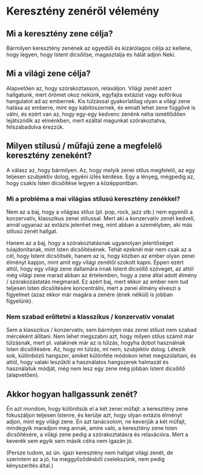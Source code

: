 # Keresztény zenéről vélemény

## Mi a keresztény zene célja?

Bármilyen keresztény zenének az egyedüli és kizárólagos célja az kellene, hogy legyen, hogy Istent dicsőítse, magasztalja és hálát adjon Neki.

## Mi a világi zene célja?

Alapvetően az, hogy szórakoztasson, relaxáljon. Világi zenét azért hallgatunk, mert örömet okoz nekünk, egyfajta extázist vagy eufórikus hangulatot ad az embernek. Kis túlzással gyakorlatilag olyan a világi zene hatása az emberre, mint egy kábítószernek, és emiatt lehet zene függővé is válni, és ezért van az, hogy egy-egy kedvenc zenénk néha ismétlődően lejátszódik az elménkben, mert ezáltal magunkat szórakoztatva, felszabadulva érezzük.

## Milyen stílusú / műfajú zene a megfelelő keresztény zeneként?

A válasz az, hogy bármilyen. Az, hogy melyik zenei stílus megfelelő, az egy teljesen szubjektív dolog, egyéni ízlés kérdése. Egy a lényeg, mégpedig az, hogy csakis Isten dicsőítése legyen a középpontban.

### Mi a probléma a mai világias stílusú keresztény zenékkel?

Nem az a baj, hogy a világias stílus (pl. pop, rock, jazz stb.) nem egyenlő a konzervatív, klasszikus zenei stílussal. Mert aki a konzervatív zenét kedveli, annál ugyanaz az extázis jelenhet meg, mint abban a személyben, aki más stílusú zenét hallgat.

Hanem az a baj, hogy a szórakoztatásnak ugyanolyan jelentőséget tulajdonítanak, mint Isten dicsőítésének. Tehát ezeknél már nem csak az a cél, hogy Istent dicsőítsék, hanem az is, hogy közben az ember olyan zenei élményt kapjon, mint amit egy világi zenétől szokott kapni. Éppen ezért attól, hogy egy világi zene dallamára írnak Istent dicsóítő szöveget, az attól még világi zene marad abban az értelemben, hogy a zene által adott élmény / szórakozástatás megmarad. Ez azért baj, mert ekkor az ember nem tud teljesen Isten dicsőítésére koncentrálni, mert a zenei élmény elveszi a figyelmet (azaz ekkor már magára a zenére (ének nélkül) is jobban figyelünk).

### Nem szabad erőltetni a klasszikus / konzervatív vonalat

Sem a klasszikus / konzervatív, sem bármlyen más zenei stílust nem szabad mérceként állítani. Nem lehet megszabni azt, hogy milyen stílus számít már túlzásnak, mert pl. valakinek már az is túlzás, hogyha dobot használnak Isten dicsőítésére. Az, hogy mi túlzás, mi nem, szubjektív dolog. Létezik sok, különböző hangszer, amiket különféle módokon lehet megszólaltani, és attól, hogy valaki leszűkíti a használatos hangszerek halmazát és használatuk módját, még nem lesz egy zene még jobban Istent dicsőítő (alapvetően).

## Akkor hogyan hallgassunk zenét?

Én azt mondom, hogy különítsük el a két zenei műfajt: a keresztény zene fókuszáljon teljesen Istenre, és kerülje azt, hogy olyan extázis élményt adjon, mint egy világi zene. Én azt tanácsolom, ne keverjük a két műfajt, mindegyik maradjon meg annak, amire való, a keresztény zene Isten dicsőítésére, a világi zene pedig a szórakoztatásra és relaxációra. Mert a keverék sem egyik sem másik célra nem igazán jó.

(Persze tudom, az ún. igazi keresztény nem hallgat világi zenét, de szerintem az a jó, ha meggyőződésből cselekszünk, nem pedig kényszerítés által.)








